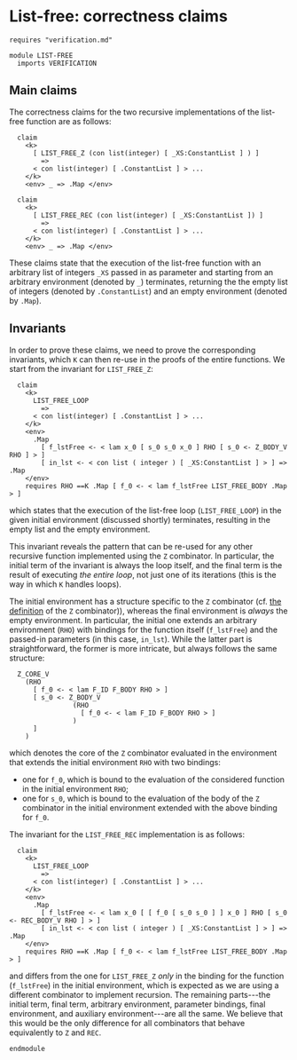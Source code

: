 # List-free: correctness claims

```k
requires "verification.md"

module LIST-FREE
  imports VERIFICATION
```

## Main claims

The correctness claims for the two recursive implementations of the list-free
function are as follows:

```k
  claim
    <k>
      [ LIST_FREE_Z (con list(integer) [ _XS:ConstantList ] ) ]
        =>
      < con list(integer) [ .ConstantList ] > ...
    </k>
    <env> _ => .Map </env>

  claim
    <k>
      [ LIST_FREE_REC (con list(integer) [ _XS:ConstantList ]) ]
        =>
      < con list(integer) [ .ConstantList ] > ...
    </k>
    <env> _ => .Map </env>
```

These claims state that the execution of the list-free function with
an arbitrary list of integers `_XS` passed in as parameter and starting
from an arbitrary environment (denoted by `_`) terminates, returning the
the empty list of integers (denoted by `.ConstantList`) and an empty
environment (denoted by `.Map`).

## Invariants

In order to prove these claims, we need to prove the corresponding
invariants, which `K` can then re-use in the proofs of the entire
functions. We start from the invariant for `LIST_FREE_Z`:

```k
  claim
    <k>
      LIST_FREE_LOOP
        =>
      < con list(integer) [ .ConstantList ] > ...
    </k>
    <env>
      .Map
        [ f_lstFree <- < lam x_0 [ s_0 s_0 x_0 ] RHO [ s_0 <- Z_BODY_V RHO ] > ]
        [ in_lst <- < con list ( integer ) [ _XS:ConstantList ] > ] => .Map
    </env>
    requires RHO ==K .Map [ f_0 <- < lam f_lstFree LIST_FREE_BODY .Map > ]
```

which states that the execution of the list-free loop
(`LIST_FREE_LOOP`) in the given initial environment (discussed shortly)
terminates, resulting in the empty list and the empty environment.

This invariant reveals the pattern that can be re-used for any other recursive
function implemented using the `Z` combinator. In particular, the initial term
of the invariant is always the loop itself, and the final term is the result of
executing *the entire loop*, not just one of its iterations (this is the way in
which `K` handles loops).

The initial environment has a structure specific to the `Z` combinator
(cf. [the definition](verification.md/#recursive-combinators)
of the `Z` combinator)), whereas the final environment is *always* the
empty environment. In particular, the initial one extends an arbitrary
environment (`RHO`) with bindings for the function itself
(`f_lstFree`) and the passed-in parameters (in this case, `in_lst`).
While the latter part is straightforward, the former is more intricate, but always
follows the same structure:

```
  Z_CORE_V
    (RHO
      [ f_0 <- < lam F_ID F_BODY RHO > ]
      [ s_0 <- Z_BODY_V
                (RHO
                  [ f_0 <- < lam F_ID F_BODY RHO > ]
                )
      ]
    )
```

which denotes the core of the `Z` combinator evaluated in the environment
that extends the initial environment `RHO` with two bindings:
- one for `f_0`, which is bound to the evaluation of the considered function
  in the initial environment `RHO`;
- one for `s_0`, which is bound to the evaluation of the body of the `Z` combinator
  in the initial environment extended with the above binding for `f_0`.

The invariant for the `LIST_FREE_REC` implementation is as follows:

```k
  claim
    <k>
      LIST_FREE_LOOP
        =>
      < con list(integer) [ .ConstantList ] > ...
    </k>
    <env>
      .Map
        [ f_lstFree <- < lam x_0 [ [ f_0 [ s_0 s_0 ] ] x_0 ] RHO [ s_0 <- REC_BODY_V RHO ] > ]
        [ in_lst <- < con list ( integer ) [ _XS:ConstantList ] > ] => .Map
    </env>
    requires RHO ==K .Map [ f_0 <- < lam f_lstFree LIST_FREE_BODY .Map > ]
```

and differs from the one for `LIST_FREE_Z` *only* in the binding
for the function (`f_lstFree`) in the initial environment, which is expected
as we are using a different combinator to implement recursion. The remaining
parts---the initial term, final term, arbitrary environment, parameter bindings,
final environment, and auxiliary environment---are all the same. We believe
that this would be the only difference for all combinators that behave
equivalently to `Z` and `REC`.

```k
endmodule
```